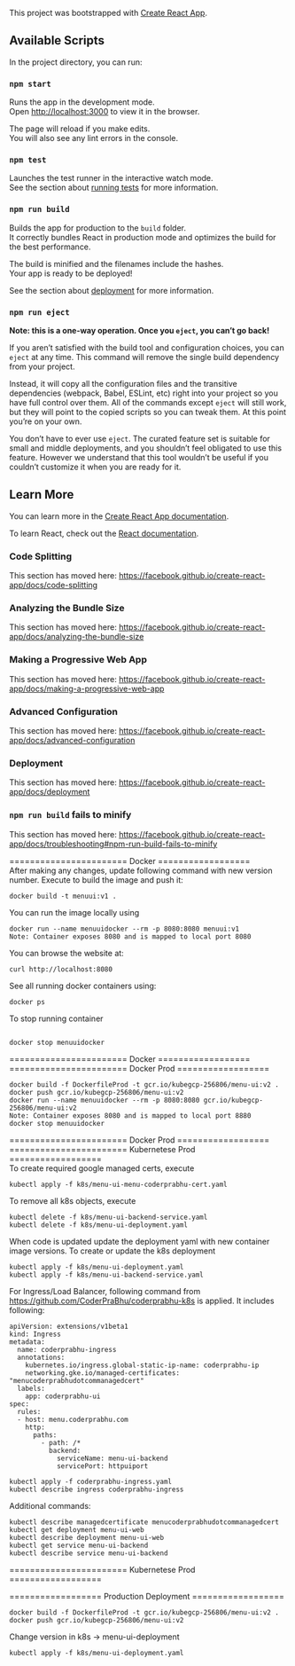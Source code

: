 This project was bootstrapped with [Create React App](https://github.com/facebook/create-react-app).

## Available Scripts

In the project directory, you can run:

### `npm start`

Runs the app in the development mode.<br />
Open [http://localhost:3000](http://localhost:3000) to view it in the browser.

The page will reload if you make edits.<br />
You will also see any lint errors in the console.

### `npm test`

Launches the test runner in the interactive watch mode.<br />
See the section about [running tests](https://facebook.github.io/create-react-app/docs/running-tests) for more information.

### `npm run build`

Builds the app for production to the `build` folder.<br />
It correctly bundles React in production mode and optimizes the build for the best performance.

The build is minified and the filenames include the hashes.<br />
Your app is ready to be deployed!

See the section about [deployment](https://facebook.github.io/create-react-app/docs/deployment) for more information.

### `npm run eject`

**Note: this is a one-way operation. Once you `eject`, you can’t go back!**

If you aren’t satisfied with the build tool and configuration choices, you can `eject` at any time. This command will remove the single build dependency from your project.

Instead, it will copy all the configuration files and the transitive dependencies (webpack, Babel, ESLint, etc) right into your project so you have full control over them. All of the commands except `eject` will still work, but they will point to the copied scripts so you can tweak them. At this point you’re on your own.

You don’t have to ever use `eject`. The curated feature set is suitable for small and middle deployments, and you shouldn’t feel obligated to use this feature. However we understand that this tool wouldn’t be useful if you couldn’t customize it when you are ready for it.

## Learn More

You can learn more in the [Create React App documentation](https://facebook.github.io/create-react-app/docs/getting-started).

To learn React, check out the [React documentation](https://reactjs.org/).

### Code Splitting

This section has moved here: https://facebook.github.io/create-react-app/docs/code-splitting

### Analyzing the Bundle Size

This section has moved here: https://facebook.github.io/create-react-app/docs/analyzing-the-bundle-size

### Making a Progressive Web App

This section has moved here: https://facebook.github.io/create-react-app/docs/making-a-progressive-web-app

### Advanced Configuration

This section has moved here: https://facebook.github.io/create-react-app/docs/advanced-configuration

### Deployment

This section has moved here: https://facebook.github.io/create-react-app/docs/deployment

### `npm run build` fails to minify

This section has moved here: https://facebook.github.io/create-react-app/docs/troubleshooting#npm-run-build-fails-to-minify



======================= Docker ==================  
After making any changes, update following command with new version number.
Execute to build the image and push it:  
````
docker build -t menuui:v1 .  
````
You can run the image locally using
````
docker run --name menuuidocker --rm -p 8080:8080 menuui:v1
Note: Container exposes 8080 and is mapped to local port 8080
````
You can browse the website at:
````
curl http://localhost:8080
````
See all running docker containers using:
````
docker ps
````
To stop running container

````

docker stop menuuidocker
````

======================= Docker ==================  
======================= Docker Prod ==================  
````
docker build -f DockerfileProd -t gcr.io/kubegcp-256806/menu-ui:v2 .    
docker push gcr.io/kubegcp-256806/menu-ui:v2 
docker run --name menuuidocker --rm -p 8080:8080 gcr.io/kubegcp-256806/menu-ui:v2  
Note: Container exposes 8080 and is mapped to local port 8880
docker stop menuuidocker  
````
======================= Docker Prod ==================  
======================= Kubernetese Prod ==================  
To create required google managed certs, execute
```` 
kubectl apply -f k8s/menu-ui-menu-coderprabhu-cert.yaml  
````
To remove all k8s objects, execute
````
kubectl delete -f k8s/menu-ui-backend-service.yaml  
kubectl delete -f k8s/menu-ui-deployment.yaml  
````
When code is updated update the deployment yaml with new 
container image versions.
To create or update the k8s deployment
````
kubectl apply -f k8s/menu-ui-deployment.yaml  
kubectl apply -f k8s/menu-ui-backend-service.yaml  
````
For Ingress/Load Balancer, following command from https://github.com/CoderPraBhu/coderprabhu-k8s is applied. 
It includes following: 
````
apiVersion: extensions/v1beta1
kind: Ingress
metadata:
  name: coderprabhu-ingress
  annotations:
    kubernetes.io/ingress.global-static-ip-name: coderprabhu-ip
    networking.gke.io/managed-certificates: "menucoderprabhudotcommanagedcert"
  labels:
    app: coderprabhu-ui
spec:
  rules:
  - host: menu.coderprabhu.com
    http:
      paths:
        - path: /*
          backend:
            serviceName: menu-ui-backend
            servicePort: httpuiport            
````
````
kubectl apply -f coderprabhu-ingress.yaml
kubectl describe ingress coderprabhu-ingress
````
Additional commands:  
````
kubectl describe managedcertificate menucoderprabhudotcommanagedcert
kubectl get deployment menu-ui-web
kubectl describe deployment menu-ui-web
kubectl get service menu-ui-backend
kubectl describe service menu-ui-backend
````
======================= Kubernetese Prod ==================  


================== Production Deployment ================== 
````
docker build -f DockerfileProd -t gcr.io/kubegcp-256806/menu-ui:v2 .    
docker push gcr.io/kubegcp-256806/menu-ui:v2 
````
Change version in k8s ->  menu-ui-deployment
````
kubectl apply -f k8s/menu-ui-deployment.yaml 
````